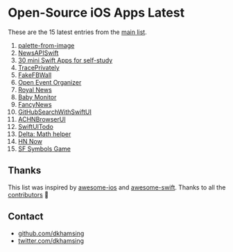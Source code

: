 # Open-Source iOS Apps Latest

These are the 15 latest entries from the [main list](https://github.com/dkhamsing/open-source-ios-apps).


1. [palette-from-image](https://github.com/chuongtrh/palette-from-image)
2. [NewsAPISwift](https://github.com/lucaslimapoa/NewsAPISwift)
3. [30 mini Swift Apps for self-study](https://github.com/soapyigu/Swift-30-Projects)
4. [TracePrivately](https://github.com/CrunchyBagel/TracePrivately)
5. [FakeFBWall](https://github.com/VamshiIITBHU14/FakeFBWall)
6. [Open Event Organizer](https://github.com/fossasia/open-event-organizer-ios)
7. [Royal News](https://github.com/msal4/royal_news)
8. [Baby Monitor](https://github.com/netguru/baby-monitor-client-ios)
9. [FancyNews](https://github.com/aliumujib/FancyNews)
10. [GitHubSearchWithSwiftUI](https://github.com/marty-suzuki/GitHubSearchWithSwiftUI)
11. [ACHNBrowserUI](https://github.com/Dimillian/ACHNBrowserUI)
12. [SwiftUITodo](https://github.com/devxoul/SwiftUITodo)
13. [Delta: Math helper](https://github.com/GroupeMINASTE/Delta-iOS)
14. [HN Now](https://github.com/nathfreder/HNNow)
15. [SF Symbols Game](https://github.com/rudrankriyam/Unofficial-SF-Symbols-Game)

## Thanks

This list was inspired by [awesome-ios](https://github.com/vsouza/awesome-ios) and [awesome-swift](https://github.com/matteocrippa/awesome-swift). Thanks to all the [contributors](https://github.com/dkhamsing/open-source-ios-apps/graphs/contributors) 🎉 

## Contact

- [github.com/dkhamsing](https://github.com/dkhamsing)
- [twitter.com/dkhamsing](https://twitter.com/dkhamsing)
